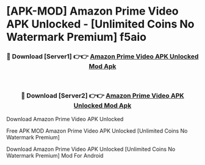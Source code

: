 # [APK-MOD] Amazon Prime Video APK Unlocked - [Unlimited Coins No Watermark Premium] f5aio



<div align="center">
<h3>🔴 Download [Server1] 👉👉 <a href="https://momento.my/?title=Amazon_Prime_Video_APK_Unlocked">Amazon Prime Video APK Unlocked Mod Apk</a></h3><br>

<h3>🔴 Download [Server2] 👉👉 <a href="https://momento.my/?title=Amazon_Prime_Video_APK_Unlocked">Amazon Prime Video APK Unlocked Mod Apk</a></h3>
</div>



Download Amazon Prime Video APK Unlocked 

Free APK MOD Amazon Prime Video APK Unlocked [Unlimited Coins No Watermark Premium]

Download Amazon Prime Video APK Unlocked [Unlimited Coins No Watermark Premium] Mod For Android
